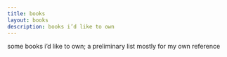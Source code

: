 ```yaml
---
title: books
layout: books
description: books i’d like to own
---
```


some books i’d like to own; a preliminary list mostly for my own reference